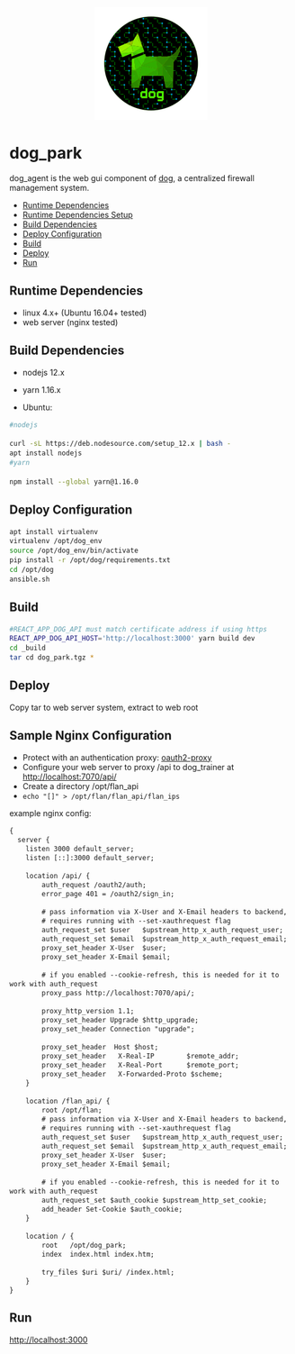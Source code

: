 <p align="center">
  <img src="./dog-segmented-green.network-200x200.png">
</p>

<h1>dog_park</h1>

dog_agent is the web gui component of [dog](https://github.com/Phonebooth/dog),
a centralized firewall management system.

- [Runtime Dependencies](#runtime-dependencies)
- [Runtime Dependencies Setup](#runtime-dependencies-setup)
- [Build Dependencies](#build-dependencies)
- [Deploy Configuration](#deploy-configuration)
- [Build](#build-release)
- [Deploy](#deploy)
- [Run](#run)

## Runtime Dependencies

- linux 4.x+ (Ubuntu 16.04+ tested)
- web server (nginx tested)

## Build Dependencies

- nodejs 12.x
- yarn 1.16.x

- Ubuntu:

```bash
#nodejs

curl -sL https://deb.nodesource.com/setup_12.x | bash -
apt install nodejs 
#yarn

npm install --global yarn@1.16.0
```

## Deploy Configuration

```bash
apt install virtualenv
virtualenv /opt/dog_env
source /opt/dog_env/bin/activate
pip install -r /opt/dog/requirements.txt
cd /opt/dog
ansible.sh
```

## Build

```bash
#REACT_APP_DOG_API must match certificate address if using https
REACT_APP_DOG_API_HOST='http://localhost:3000' yarn build dev
cd _build
tar cd dog_park.tgz *
```

## Deploy

Copy tar to web server system, extract to web root

## Sample Nginx Configuration

- Protect with an authentication proxy: [oauth2-proxy](https://oauth2-proxy.github.io/oauth2-proxy/)
- Configure your web server to proxy /api to dog_trainer at [http://localhost:7070/api/](http://localhost:7070/api/)
- Create a directory /opt/flan_api
- ```echo "[]" > /opt/flan/flan_api/flan_ips```

example nginx config:

```nginx
{
  server {
    listen 3000 default_server;
    listen [::]:3000 default_server;

    location /api/ {
        auth_request /oauth2/auth;
        error_page 401 = /oauth2/sign_in;
    
        # pass information via X-User and X-Email headers to backend,
        # requires running with --set-xauthrequest flag
        auth_request_set $user   $upstream_http_x_auth_request_user;
        auth_request_set $email  $upstream_http_x_auth_request_email;
        proxy_set_header X-User  $user;
        proxy_set_header X-Email $email;
    
        # if you enabled --cookie-refresh, this is needed for it to work with auth_request
        proxy_pass http://localhost:7070/api/;
    
        proxy_http_version 1.1;
        proxy_set_header Upgrade $http_upgrade;
        proxy_set_header Connection "upgrade";
    
        proxy_set_header  Host $host;
        proxy_set_header   X-Real-IP        $remote_addr;
        proxy_set_header   X-Real-Port      $remote_port;
        proxy_set_header   X-Forwarded-Proto $scheme;
    }

    location /flan_api/ {
        root /opt/flan;
        # pass information via X-User and X-Email headers to backend,
        # requires running with --set-xauthrequest flag
        auth_request_set $user   $upstream_http_x_auth_request_user;
        auth_request_set $email  $upstream_http_x_auth_request_email;
        proxy_set_header X-User  $user;
        proxy_set_header X-Email $email;
    
        # if you enabled --cookie-refresh, this is needed for it to work with auth_request
        auth_request_set $auth_cookie $upstream_http_set_cookie;
        add_header Set-Cookie $auth_cookie;
    }

    location / {
        root   /opt/dog_park;
        index  index.html index.htm;

        try_files $uri $uri/ /index.html;
    } 
}
```

## Run

[http://localhost:3000](http://localhost:3000)

